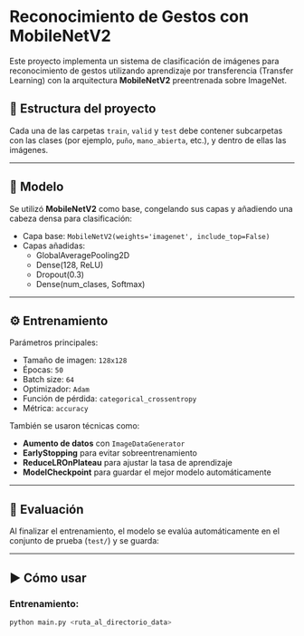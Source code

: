 # Reconocimiento de Gestos con MobileNetV2

Este proyecto implementa un sistema de clasificación de imágenes para reconocimiento de gestos utilizando aprendizaje por transferencia (Transfer Learning) con la arquitectura **MobileNetV2** preentrenada sobre ImageNet.

## 📁 Estructura del proyecto


Cada una de las carpetas `train`, `valid` y `test` debe contener subcarpetas con las clases (por ejemplo, `puño`, `mano_abierta`, etc.), y dentro de ellas las imágenes.

---

## 🧠 Modelo

Se utilizó **MobileNetV2** como base, congelando sus capas y añadiendo una cabeza densa para clasificación:

- Capa base: `MobileNetV2(weights='imagenet', include_top=False)`
- Capas añadidas:
  - GlobalAveragePooling2D
  - Dense(128, ReLU)
  - Dropout(0.3)
  - Dense(num_clases, Softmax)

---

## ⚙️ Entrenamiento

Parámetros principales:

- Tamaño de imagen: `128x128`
- Épocas: `50`
- Batch size: `64`
- Optimizador: `Adam`
- Función de pérdida: `categorical_crossentropy`
- Métrica: `accuracy`

También se usaron técnicas como:

- **Aumento de datos** con `ImageDataGenerator`
- **EarlyStopping** para evitar sobreentrenamiento
- **ReduceLROnPlateau** para ajustar la tasa de aprendizaje
- **ModelCheckpoint** para guardar el mejor modelo automáticamente

---

## 🧪 Evaluación

Al finalizar el entrenamiento, el modelo se evalúa automáticamente en el conjunto de prueba (`test/`) y se guarda:



---

## ▶️ Cómo usar

### Entrenamiento:

```bash
python main.py <ruta_al_directorio_data>
